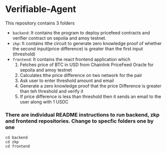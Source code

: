 # Verifiable-Agent

This repository contains 3 folders
- `backend`: It contains the program to deploy pricefeed contracts and verifier contract on sepolia and amoy testnet.
- `zkp`: It contains tthe circuit to generate zero knowledge proof of whether the second input(price difference) is greater than the first input (threshold)
- `frontend`: It contains the react frontend application which 
    1. Fetches price of BTC in USD from Chainlink PriceFeed Oracle for sepolia and amoy testnet
    2. Calculates tthe price difference on two network for the pair
    3. Ask user to enter threshold amount and email
    4. Generate a zero knowledge proof that the price Difference is greater than teh threshold and verify it
    5. If price difference is less than threshold then it sends an email to the user along with 1 USDC 

### There are individual README instructions to run backend, zkp and frontend repositories. Change to specfic folders one by one

```
cd backend
cd zkp
cd frontend
```
